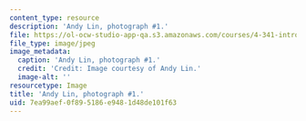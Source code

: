 ```yaml
---
content_type: resource
description: 'Andy Lin, photograph #1.'
file: https://ol-ocw-studio-app-qa.s3.amazonaws.com/courses/4-341-introduction-to-photography-and-related-media-fall-2007/7ea99aef0f895186e9481d48de101f63_lin1.jpg
file_type: image/jpeg
image_metadata:
  caption: 'Andy Lin, photograph #1.'
  credit: 'Credit: Image courtesy of Andy Lin.'
  image-alt: ''
resourcetype: Image
title: 'Andy Lin, photograph #1.'
uid: 7ea99aef-0f89-5186-e948-1d48de101f63
---
```

